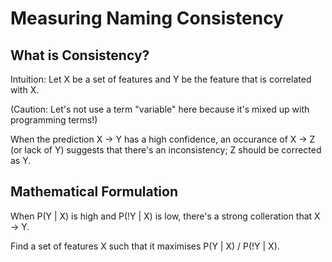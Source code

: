 # Measuring Naming Consistency

## What is Consistency?

Intuition:
Let X be a set of features and Y be the feature that is correlated with X.

(Caution:
Let's not use a term "variable" here because it's mixed up with programming terms!)

When the prediction X → Y has a high confidence, an occurance of
X → Z (or lack of Y) suggests that there's an inconsistency;
Z should be corrected as Y.

## Mathematical Formulation

When P(Y | X) is high and P(!Y | X) is low, there's a strong
colleration that X → Y.

Find a set of features X such that it maximises P(Y | X) / P(!Y | X).
